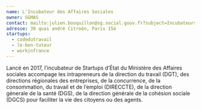 ```yaml
---
name: L'Incubateur des Affaires Sociales
owner: SGMAS
contact: mailto:julien.bouquillon@sg.social.gouv.fr?subject=Incubateurs
adresse: 39 quai andré Citroën, Paris 15è
startups:
  - codedutravail
  - le-bon-tuteur
  - workinfrance
---
```


Lancé en 2017, l’incubateur de Startups d’État du Ministère des Affaires sociales accompage les intrapreneurs de la direction du travail (DGT), des directions régionales des entreprises, de la concurrence, de la consommation, du travail et de l’emploi (DIRECCTE), de la direction génerale de la santé (DGS), de la direction générale de la cohésion sociale (DGCS) pour faciliter la vie des citoyens ou des agents.
